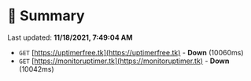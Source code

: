 # 📖 Summary
Last updated: **11/18/2021, 7:49:04 AM**

- `GET` [https://uptimerfree.tk](https://uptimerfree.tk) - **Down** (10060ms)
- `GET` [https://monitoruptimer.tk](https://monitoruptimer.tk) - **Down** (10042ms)
